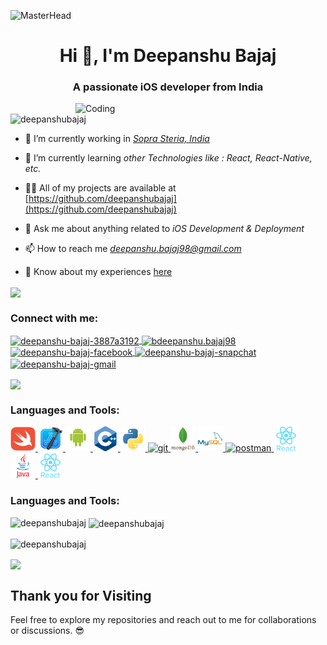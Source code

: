 
<!--

## Hi there 👋

**deepanshubajaj/deepanshubajaj** is a ✨ _special_ ✨ repository because its `README.md` (this file) appears on your GitHub profile.

Here are some ideas to get you started:

- 🔭 I’m currently working on ...
- 🌱 I’m currently learning ...
- 👯 I’m looking to collaborate on ...
- 🤔 I’m looking for help with ...
- 💬 Ask me about ...
- 📫 How to reach me: ...
- 😄 Pronouns: ...
- ⚡ Fun fact: ...
-->

![MasterHead](https://user-images.githubusercontent.com/90236635/232446433-d5540fa2-fe28-4bb8-b929-cdb51fe61336.gif)

<h1 align="center">Hi 👋, I'm Deepanshu Bajaj</h1>
<h3 align="center">A passionate iOS developer from India</h3>

<img align="right" alt="Coding" width="400" src="https://media2.giphy.com/media/v1.Y2lkPTc5MGI3NjExb3BleDZoNnRpcWVta3RjbnV5dHR1Zzdjc2lhZHo1MHdrb3JwZG1qdyZlcD12MV9pbnRlcm5hbF9naWZfYnlfaWQmY3Q9Zw/2IudUHdI075HL02Pkk/giphy.webp">

<p align="left"> 
  <img src="https://komarev.com/ghpvc/?username=deepanshubajaj&label=Profile%20views&color=0e75b6&style=flat" alt="deepanshubajaj" /> 
</p>

- 🔭 I’m currently working in <a href="https://www.soprasteria.in/" target="_blank">*Sopra Steria, India*</a>

- 🌱 I’m currently learning *other Technologies like : React, React-Native, etc.*

- 👨‍💻 All of my projects are available at [https://github.com/deepanshubajaj](https://github.com/deepanshubajaj)

- 💬 Ask me about anything related to *iOS Development & Deployment*

- 📫 How to reach me *<deepanshu.bajaj98@gmail.com>*

- 📄 Know about my experiences [here](https://drive.google.com/file/d/1wGTWFyBLyeGQ-a7dfsdQt6cAO6VNXE32/view?usp=sharing)

<img align="center" src="https://user-images.githubusercontent.com/73097560/115834477-dbab4500-a447-11eb-908a-139a6edaec5c.gif"/>

<h3 align="left">Connect with me:</h3>
<p align="left">

  <!-- Linkdin -->
  <a href="https://www.linkedin.com/in/deepanshu-bajaj-3887a3192/" target="blank">
    <img align="center" src="https://raw.githubusercontent.com/rahuldkjain/github-profile-readme-generator/master/src/images/icons/Social/linked-in-alt.svg" alt="deepanshu-bajaj-3887a3192" height="30" width="40" />
  </a>

  <!-- Instagram -->
  <a href="https://www.instagram.com/deepanshu.bajaj98/" target="blank">
    <img align="center" src="https://raw.githubusercontent.com/rahuldkjain/github-profile-readme-generator/master/src/images/icons/Social/instagram.svg" alt="bdeepanshu.bajaj98" height="30" width="40" />
  </a>

  <!-- Facebook -->
  <a href="https://www.facebook.com/share/19reqx7n8H/?mibextid=wwXIfr" target="blank">
    <img align="center" src="https://raw.githubusercontent.com/rahuldkjain/github-profile-readme-generator/master/src/images/icons/Social/facebook.svg" alt="deepanshu-bajaj-facebook" height="30" width="40" />
  </a>

  <!-- Snapchat -->
  <a href="https://snapchat.com/t/UojtxmwL" target="blank">
    <img align="center" src="https://raw.githubusercontent.com/rahuldkjain/github-profile-readme-generator/master/src/images/icons/Social/snapchat.svg" alt="deepanshu-bajaj-snapchat" height="30" width="40" />
  </a>

  <!-- Gmail with Subject -->
  <a href="mailto:deepanshu.bajaj98@gmail.com?subject=Hey Deepanshu! Got You Connected from Github" target="blank">
    <img align="center" src="https://upload.wikimedia.org/wikipedia/commons/7/7e/Gmail_icon_%282020%29.svg" alt="deepanshu-bajaj-gmail" width="40" height="40" />
  </a>

</p>

<img align="center" src="https://user-images.githubusercontent.com/73097560/115834477-dbab4500-a447-11eb-908a-139a6edaec5c.gif"/>

<h3 align="left">Languages and Tools:</h3>
<p align="left">

  <!-- Swift -->
  <a href="https://developer.apple.com/swift/" target="_blank" rel="noreferrer">
    <img src="https://raw.githubusercontent.com/devicons/devicon/master/icons/swift/swift-original.svg" alt="swift" width="40" height="40"/>
  </a>

  <!-- Xcode -->
  <a href="https://developer.apple.com/xcode/" target="_blank" rel="noreferrer">
    <img src="https://raw.githubusercontent.com/devicons/devicon/master/icons/xcode/xcode-original.svg" alt="xcode" width="40" height="40"/>
  </a>
  
  <!-- Android -->
  <a href="https://developer.android.com" target="_blank" rel="noreferrer">
    <img src="https://raw.githubusercontent.com/devicons/devicon/master/icons/android/android-original-wordmark.svg" alt="android" width="40" height="40"/>
  </a>
  
  <!-- C++ -->
  <a href="https://www.w3schools.com/cpp/" target="_blank" rel="noreferrer">
    <img src="https://raw.githubusercontent.com/devicons/devicon/master/icons/cplusplus/cplusplus-original.svg" alt="cplusplus" width="40" height="40"/>
  </a>
  
  <!-- Python -->
  <a href="https://www.python.org" target="_blank" rel="noreferrer">
    <img src="https://raw.githubusercontent.com/devicons/devicon/master/icons/python/python-original.svg" alt="python" width="40" height="40"/>
  </a>
  
  <!-- Git -->
  <a href="https://git-scm.com/" target="_blank" rel="noreferrer">
    <img src="https://www.vectorlogo.zone/logos/git-scm/git-scm-icon.svg" alt="git" width="40" height="40"/>
  </a>
  
  <!-- MongoDB -->
  <a href="https://www.mongodb.com/" target="_blank" rel="noreferrer">
    <img src="https://raw.githubusercontent.com/devicons/devicon/master/icons/mongodb/mongodb-original-wordmark.svg" alt="mongodb" width="40" height="40"/>
  </a>
  
  <!-- MySQL -->
  <a href="https://www.mysql.com/" target="_blank" rel="noreferrer">
    <img src="https://raw.githubusercontent.com/devicons/devicon/master/icons/mysql/mysql-original-wordmark.svg" alt="mysql" width="40" height="40"/>
  </a>
  
  <!-- Postman -->
  <a href="https://postman.com" target="_blank" rel="noreferrer">
    <img src="https://www.vectorlogo.zone/logos/getpostman/getpostman-icon.svg" alt="postman" width="40" height="40"/>
  </a>
  
  <!-- React -->
  <a href="https://reactjs.org/" target="_blank" rel="noreferrer">
    <img src="https://raw.githubusercontent.com/devicons/devicon/master/icons/react/react-original-wordmark.svg" alt="react" width="40" height="40"/>
  </a>

  <!-- Java -->
  <a href="https://www.java.com/" target="_blank" rel="noreferrer">
    <img src="https://raw.githubusercontent.com/devicons/devicon/master/icons/java/java-original-wordmark.svg" alt="java" width="40" height="40"/>
  </a>

  <!-- React Native -->
  <a href="https://reactnative.dev/" target="_blank" rel="noreferrer">
    <img src="https://raw.githubusercontent.com/devicons/devicon/master/icons/react/react-original-wordmark.svg" alt="react-native" width="40" height="40"/>
  </a>

</p>

<h3 align="left">Languages and Tools:</h3>
<p align="left">
  <!-- Languages and Tools Section (same as before) -->
</p>

<!-- Top Languages Card -->
<p>
  <img align="left" src="https://github-readme-stats.vercel.app/api/top-langs?username=deepanshubajaj&show_icons=true&locale=en&layout=compact" alt="deepanshubajaj" />
</p>

<!-- GitHub Stats Card -->
<p>&nbsp;<img align="center" src="https://github-readme-stats.vercel.app/api?username=deepanshubajaj&show_icons=true&locale=en" alt="deepanshubajaj" /></p>

<!-- Streak Stats -->
<p>
  <img align="center" src="https://github-readme-streak-stats.herokuapp.com/?user=deepanshubajaj&" alt="deepanshubajaj" />
</p>

<!-- Animated GIF -->
<img align="center" src="https://user-images.githubusercontent.com/73097560/115834477-dbab4500-a447-11eb-908a-139a6edaec5c.gif"/>

## Thank you for Visiting

Feel free to explore my repositories and reach out to me for collaborations or discussions. 😎

